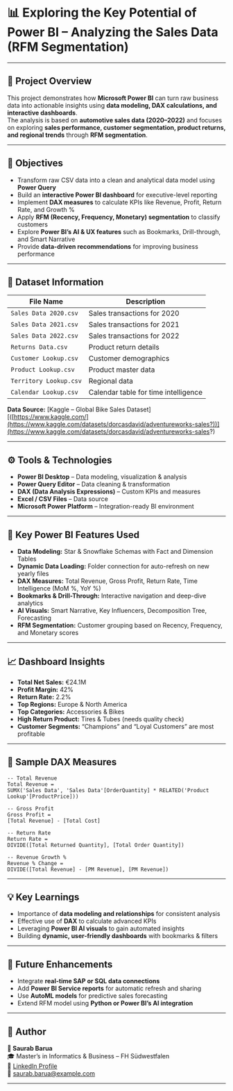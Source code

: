 # 📊 Exploring the Key Potential of Power BI – Analyzing the Sales Data (RFM Segmentation)

---

## 🚀 Project Overview
This project demonstrates how **Microsoft Power BI** can turn raw business data into actionable insights using **data modeling, DAX calculations, and interactive dashboards**.  
The analysis is based on **automotive sales data (2020–2022)** and focuses on exploring **sales performance, customer segmentation, product returns, and regional trends** through **RFM segmentation**.

---

## 🎯 Objectives
- Transform raw CSV data into a clean and analytical data model using **Power Query**  
- Build an **interactive Power BI dashboard** for executive-level reporting  
- Implement **DAX measures** to calculate KPIs like Revenue, Profit, Return Rate, and Growth %  
- Apply **RFM (Recency, Frequency, Monetary) segmentation** to classify customers  
- Explore **Power BI’s AI & UX features** such as Bookmarks, Drill-through, and Smart Narrative  
- Provide **data-driven recommendations** for improving business performance  

---

## 🧠 Dataset Information

| File Name | Description |
|------------|--------------|
| `Sales Data 2020.csv` | Sales transactions for 2020 |
| `Sales Data 2021.csv` | Sales transactions for 2021 |
| `Sales Data 2022.csv` | Sales transactions for 2022 |
| `Returns Data.csv` | Product return details |
| `Customer Lookup.csv` | Customer demographics |
| `Product Lookup.csv` | Product master data |
| `Territory Lookup.csv` | Regional data |
| `Calendar Lookup.csv` | Calendar table for time intelligence |

**Data Source:** [Kaggle – Global Bike Sales Dataset][([https://www.kaggle.com/](https://www.kaggle.com/datasets/dorcasdavid/adventureworks-sales?))](https://www.kaggle.com/datasets/dorcasdavid/adventureworks-sales?)

---

## ⚙️ Tools & Technologies
- **Power BI Desktop** – Data modeling, visualization & analysis  
- **Power Query Editor** – Data cleaning & transformation  
- **DAX (Data Analysis Expressions)** – Custom KPIs and measures  
- **Excel / CSV Files** – Data source  
- **Microsoft Power Platform** – Integration-ready BI environment  

---

## 🧩 Key Power BI Features Used
- **Data Modeling:** Star & Snowflake Schemas with Fact and Dimension Tables  
- **Dynamic Data Loading:** Folder connection for auto-refresh on new yearly files  
- **DAX Measures:** Total Revenue, Gross Profit, Return Rate, Time Intelligence (MoM %, YoY %)  
- **Bookmarks & Drill-Through:** Interactive navigation and deep-dive analytics  
- **AI Visuals:** Smart Narrative, Key Influencers, Decomposition Tree, Forecasting  
- **RFM Segmentation:** Customer grouping based on Recency, Frequency, and Monetary scores  

---

## 📈 Dashboard Insights
- **Total Net Sales:** €24.1M  
- **Profit Margin:** 42%  
- **Return Rate:** 2.2%  
- **Top Regions:** Europe & North America  
- **Top Categories:** Accessories & Bikes  
- **High Return Product:** Tires & Tubes (needs quality check)  
- **Customer Segments:** “Champions” and “Loyal Customers” are most profitable  

---

## 🧮 Sample DAX Measures

```DAX
-- Total Revenue
Total Revenue =
SUMX('Sales Data', 'Sales Data'[OrderQuantity] * RELATED('Product Lookup'[ProductPrice]))

-- Gross Profit
Gross Profit =
[Total Revenue] - [Total Cost]

-- Return Rate
Return Rate =
DIVIDE([Total Returned Quantity], [Total Order Quantity])

-- Revenue Growth %
Revenue % Change =
DIVIDE([Total Revenue] - [PM Revenue], [PM Revenue])
```

---

## 💡 Key Learnings
- Importance of **data modeling and relationships** for consistent analysis  
- Effective use of **DAX** to calculate advanced KPIs  
- Leveraging **Power BI AI visuals** to gain automated insights  
- Building **dynamic, user-friendly dashboards** with bookmarks & filters  

---

## 📎 Future Enhancements
- Integrate **real-time SAP or SQL data connections**  
- Add **Power BI Service reports** for automatic refresh and sharing  
- Use **AutoML models** for predictive sales forecasting  
- Extend RFM model using **Python or Power BI’s AI integration**

---

## 📘 Author

**👤 Saurab Barua**  
🎓 Master’s in Informatics & Business – FH Südwestfalen  
🔗 [LinkedIn Profile](https://www.linkedin.com/in/s-baru)  
📧 [saurab.barua@example.com](mailto:barua.saurab@fh-swf.de)

---

